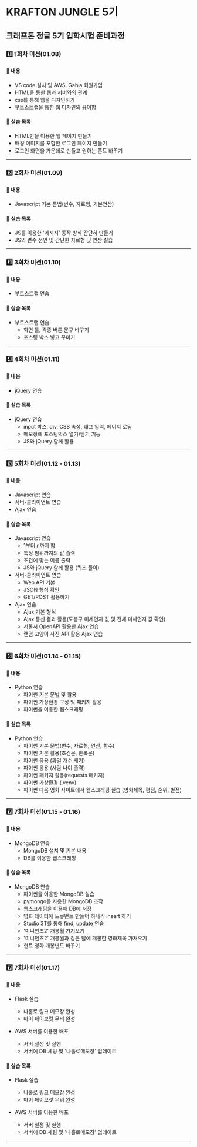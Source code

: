 # KRAFTON JUNGLE 5기
## 크래프톤 정글 5기 입학시험 준비과정

### 1️⃣ 1회차 미션(01.08)
#### 📌 내용
 - VS code 설치 및 AWS, Gabia 회원가입
 - HTML을 통한 웹과 서버와의 관계
 - css를 통해 웹을 디자인하기
 - 부트스트랩을 통한 웹 디자인의 용이함

#### 🎯 실습 목록
 - HTML만을 이용한 웹 페이지 만들기
 - 배경 이미지를 포함한 로그인 페이지 만들기
 - 로그인 화면을 가운데로 만들고 원하는 폰트 바꾸기
---------------
 
### 2️⃣ 2회차 미션(01.09)
#### 📌 내용
 - Javascript 기본 문법(변수, 자료형, 기본연산)

#### 🎯 실습 목록
 - JS를 이용한 '메시지' 동작 방식 간단히 만들기
 - JS의 변수 선언 및 간단한 자료형 및 연산 실습
---------------

### 3️⃣ 3회차 미션(01.10)
#### 📌 내용
 - 부트스트랩 연습

#### 🎯 실습 목록
  - 부트스트랩 연습
    - 화면 틀, 각종 버튼 문구 바꾸기
    - 포스팅 박스 넣고 꾸미기
---------------

### 4️⃣ 4회차 미션(01.11)
#### 📌 내용
 - jQuery 연습

#### 🎯 실습 목록
 - jQuery 연습
    - input 박스, div, CSS 속성, 태그 입력, 페이지 로딩
    - 메모장에 포스팅박스 열기/닫기 기능
    - JS와 jQuery 함께 활용
---------------

### 5️⃣ 5회차 미션(01.12 - 01.13)
#### 📌 내용
 - Javascript 연습
 - 서버-클라이언트 연습
 - Ajax 연습

#### 🎯 실습 목록
 - Javascript 연습
    - 1부터 n까지 합
    - 특정 범위까지의 값 출력
    - 조건에 맞는 이름 출력
    - JS와 jQuery 함께 활용 (퀴즈 풀이)
 - 서버-클라이언트 연습
    - Web API 기본
    - JSON 형식 확인
    - GET/POST 활용하기
 - Ajax 연습
    - Ajax 기본 형식
    - Ajax 통신 결과 활용(도봉구 미세먼지 값 및 전체 미세먼지 값 확인)
    - 서울시 OpenAPI 활용한 Ajax 연습
    - 랜덤 고양이 사진 API 활용 Ajax 연습
---------------

### 6️⃣ 6회차 미션(01.14 - 01.15)
#### 📌 내용
- Python 연습
   - 파이썬 기본 문법 및 활용
   - 파이썬 가상환경 구성 및 패키지 활용
   - 파이썬을 이용한 웹스크래핑

#### 🎯 실습 목록
- Python 연습
   - 파이썬 기본 문법(변수, 자료형, 연산, 함수)
   - 파이썬 기본 활용(조건문, 반복문)
   - 파이썬 응용 (과일 개수 세기)
   - 파이썬 응용 (사람 나이 출력)
   - 파이썬 패키지 활용(requests 패키지)
   - 파이썬 가상환경 (.venv)
   - 파이썬 다음 영화 사이트에서 웹스크래핑 실습 (영화제목, 평점, 순위, 별점)
---------------

### 7️⃣ 7회차 미션(01.15 - 01.16)
#### 📌 내용
- MongoDB 연습
   - MongoDB 설치 및 기본 내용
   - DB를 이용한 웹스크래핑

#### 🎯 실습 목록
- MongoDB 연습
   - 파이썬을 이용한 MongoDB 실습
   - pymongo를 사용한 MongoDB 조작
   - 웹스크래핑을 이용해 DB에 저장
   - 영화 데이터에 도큐먼트 만들어 하나씩 insert 하기
   - Studio 3T를 통해 find, update 연습
   - '미니언즈2' 개봉월 가져오기
   - '미니언즈2' 개봉월과 같은 달에 개봉한 영화제목 가져오기
   - 헌트 영화 개봉년도 바꾸기
---------------

### 7️⃣ 7회차 미션(01.17)
#### 📌 내용
- Flask 실습
   - 나홀로 링크 메모장 완성
   - 마이 페이보릿 무비 완성

- AWS 서버를 이용한 배포
   - 서버 설정 및 실행
   - 서버에 DB 세팅 및 '나홀로메모장' 업데이트

#### 🎯 실습 목록
- Flask 실습
   - 나홀로 링크 메모장 완성
   - 마이 페이보릿 무비 완성

- AWS 서버를 이용한 배포
   - 서버 설정 및 실행
   - 서버에 DB 세팅 및 '나홀로메모장' 업데이트
---------------
